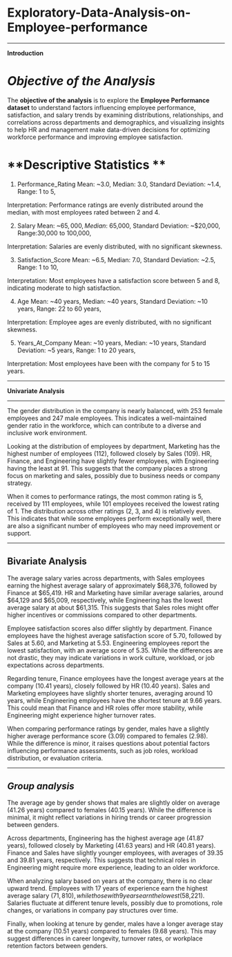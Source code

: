 # Exploratory-Data-Analysis-on-Employee-performance
---

**Introduction**
# *Objective of the Analysis*
The **objective of the analysis** is to explore the **Employee Performance dataset**  to understand factors influencing employee performance, satisfaction, and salary trends by examining distributions, relationships, and correlations across departments and demographics, and visualizing insights to help HR and management make data-driven decisions for optimizing workforce performance and improving employee satisfaction.

# **Descriptive Statistics **

1. Performance_Rating
Mean: ~3.0,
Median: 3.0,
Standard Deviation: ~1.4,
Range: 1 to 5,

Interpretation: Performance ratings are evenly distributed around the median, with most employees rated between 2 and 4.


2. Salary
Mean: ~$65,000,
Median: ~$65,000,
Standard Deviation: ~$20,000,
Range:30,000 to 100,000,

Interpretation: Salaries are evenly distributed, with no significant skewness.

3. Satisfaction_Score
Mean: ~6.5,
Median: 7.0,
Standard Deviation: ~2.5,
Range: 1 to 10,

Interpretation: Most employees have a satisfaction score between 5 and 8, indicating moderate to high satisfaction.

4. Age
Mean: ~40 years,
Median: ~40 years,
Standard Deviation: ~10 years,
Range: 22 to 60 years,

Interpretation: Employee ages are evenly distributed, with no significant skewness.

5. Years_At_Company
Mean: ~10 years,
Median: ~10 years,
Standard Deviation: ~5 years,
Range: 1 to 20 years,

Interpretation: Most employees have been with the company for 5 to 15 years.

---

**Univariate Analysis**

---

The gender distribution in the company is nearly balanced, with 253 female employees and 247 male employees. This indicates a well-maintained gender ratio in the workforce, which can contribute to a diverse and inclusive work environment.  

Looking at the distribution of employees by department, Marketing has the highest number of employees (112), followed closely by Sales (109). HR, Finance, and Engineering have slightly fewer employees, with Engineering having the least at 91. This suggests that the company places a strong focus on marketing and sales, possibly due to business needs or company strategy.  

When it comes to performance ratings, the most common rating is 5, received by 111 employees, while 101 employees received the lowest rating of 1. The distribution across other ratings (2, 3, and 4) is relatively even. This indicates that while some employees perform exceptionally well, there are also a significant number of employees who may need improvement or support.

---
**Bivariate Analysis**
---
The average salary varies across departments, with Sales employees earning the highest average salary of approximately $68,376, followed by Finance at $65,419. HR and Marketing have similar average salaries, around $64,129 and $65,009, respectively, while Engineering has the lowest average salary at about $61,315. This suggests that Sales roles might offer higher incentives or commissions compared to other departments.  

Employee satisfaction scores also differ slightly by department. Finance employees have the highest average satisfaction score of 5.70, followed by Sales at 5.60, and Marketing at 5.53. Engineering employees report the lowest satisfaction, with an average score of 5.35. While the differences are not drastic, they may indicate variations in work culture, workload, or job expectations across departments.  

Regarding tenure, Finance employees have the longest average years at the company (10.41 years), closely followed by HR (10.40 years). Sales and Marketing employees have slightly shorter tenures, averaging around 10 years, while Engineering employees have the shortest tenure at 9.66 years. This could mean that Finance and HR roles offer more stability, while Engineering might experience higher turnover rates.  

When comparing performance ratings by gender, males have a slightly higher average performance score (3.09) compared to females (2.98). While the difference is minor, it raises questions about potential factors influencing performance assessments, such as job roles, workload distribution, or evaluation criteria.


---
***Group analysis***
---
 The average age by gender shows that males are slightly older on average (41.26 years) compared to females (40.15 years). While the difference is minimal, it might reflect variations in hiring trends or career progression between genders.  

Across departments, Engineering has the highest average age (41.87 years), followed closely by Marketing (41.63 years) and HR (40.81 years). Finance and Sales have slightly younger employees, with averages of 39.35 and 39.81 years, respectively. This suggests that technical roles in Engineering might require more experience, leading to an older workforce.  

When analyzing salary based on years at the company, there is no clear upward trend. Employees with 17 years of experience earn the highest average salary ($71,810), while those with 9 years earn the lowest ($58,221). Salaries fluctuate at different tenure levels, possibly due to promotions, role changes, or variations in company pay structures over time.  

Finally, when looking at tenure by gender, males have a longer average stay at the company (10.51 years) compared to females (9.68 years). This may suggest differences in career longevity, turnover rates, or workplace retention factors between genders.
